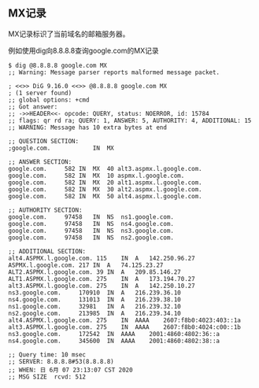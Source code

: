 ## MX记录

MX记录标识了当前域名的邮箱服务器。

例如使用dig向8.8.8.8查询google.com的MX记录

    $ dig @8.8.8.8 google.com MX
    ;; Warning: Message parser reports malformed message packet.

    ; <<>> DiG 9.16.0 <<>> @8.8.8.8 google.com MX
    ; (1 server found)
    ;; global options: +cmd
    ;; Got answer:
    ;; ->>HEADER<<- opcode: QUERY, status: NOERROR, id: 15784
    ;; flags: qr rd ra; QUERY: 1, ANSWER: 5, AUTHORITY: 4, ADDITIONAL: 15
    ;; WARNING: Message has 10 extra bytes at end

    ;; QUESTION SECTION:
    ;google.com.            IN  MX

    ;; ANSWER SECTION:
    google.com.     582 IN  MX  40 alt3.aspmx.l.google.com.
    google.com.     582 IN  MX  10 aspmx.l.google.com.
    google.com.     582 IN  MX  20 alt1.aspmx.l.google.com.
    google.com.     582 IN  MX  30 alt2.aspmx.l.google.com.
    google.com.     582 IN  MX  50 alt4.aspmx.l.google.com.

    ;; AUTHORITY SECTION:
    google.com.     97458   IN  NS  ns1.google.com.
    google.com.     97458   IN  NS  ns4.google.com.
    google.com.     97458   IN  NS  ns3.google.com.
    google.com.     97458   IN  NS  ns2.google.com.

    ;; ADDITIONAL SECTION:
    alt4.ASPMX.l.google.com. 115    IN  A   142.250.96.27
    ASPMX.l.google.com. 217 IN  A   74.125.23.27
    ALT2.ASPMX.l.google.com. 39 IN  A   209.85.146.27
    ALT1.ASPMX.l.google.com. 275    IN  A   173.194.70.27
    alt3.ASPMX.l.google.com. 275    IN  A   142.250.10.27
    ns3.google.com.     170910  IN  A   216.239.36.10
    ns4.google.com.     131013  IN  A   216.239.38.10
    ns1.google.com.     32981   IN  A   216.239.32.10
    ns2.google.com.     213985  IN  A   216.239.34.10
    alt4.ASPMX.l.google.com. 275    IN  AAAA    2607:f8b0:4023:403::1a
    alt3.ASPMX.l.google.com. 275    IN  AAAA    2607:f8b0:4024:c00::1b
    ns3.google.com.     172542  IN  AAAA    2001:4860:4802:36::a
    ns4.google.com.     345600  IN  AAAA    2001:4860:4802:38::a

    ;; Query time: 10 msec
    ;; SERVER: 8.8.8.8#53(8.8.8.8)
    ;; WHEN: 日 6月 07 23:13:07 CST 2020
    ;; MSG SIZE  rcvd: 512
